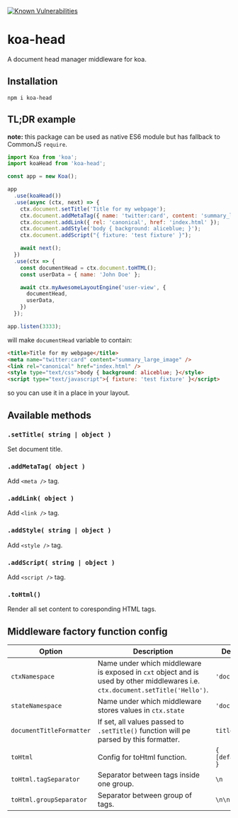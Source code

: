 [![Known Vulnerabilities](https://snyk.io/test/github/reod/koa-head/badge.svg?targetFile=package.json)](https://snyk.io/test/github/reod/koa-head?targetFile=package.json)

# koa-head
A document head manager middleware for koa.

## Installation
`npm i koa-head`

## TL;DR example
**note:** this package can be used as native ES6 module but has fallback to CommonJS `require`. 

```js
import Koa from 'koa';
import koaHead from 'koa-head';

const app = new Koa();

app
  .use(koaHead())
  .use(async (ctx, next) => {
    ctx.document.setTitle('Title for my webpage');
    ctx.document.addMetaTag({ name: 'twitter:card', content: 'summary_large_image' });
    ctx.document.addLink({ rel: 'canonical', href: 'index.html' });
    ctx.document.addStyle('body { background: aliceblue; }');
    ctx.document.addScript("{ fixture: 'test fixture' }");

    await next();
  })
  .use(ctx => {
    const documentHead = ctx.document.toHTML();
    const userData = { name: 'John Doe' };

    await ctx.myAwesomeLayoutEngine('user-view', {
      documentHead,
      userData,
    })
  });

app.listen(3333);
```
will make `documentHead` variable to contain:
```html
<title>Title for my webpage</title>
<meta name="twitter:card" content="summary_large_image" />
<link rel="canonical" href="index.html" />
<style type="text/css">body { background: aliceblue; }</style>
<script type="text/javascript">{ fixture: 'test fixture' }</script>
```
so you can use it in a place in your layout.


## Available methods

### `.setTitle( string | object )`
Set document title.
### `.addMetaTag( object )`
Add `<meta />` tag.
### `.addLink( object )`
Add `<link />` tag.
### `.addStyle( string | object )`
Add `<style />` tag.
### `.addScript( string | object )`
Add `<script />` tag.
### `.toHtml()`
Render all set content to coresponding HTML tags.

## Middleware factory function config

| Option | Description | Default value  | 
|---|---|---|
| `ctxNamespace`  | Name under which middleware is exposed in `cxt` object and is used by other middlewares i.e. `ctx.document.setTitle('Hello')`. | `'document'`  |
| `stateNamespace`  | Name under which middleware stores values in `ctx.state` | `'document'` |
| `documentTitleFormatter`  | If set, all values passed to `.setTitle()` function will pe parsed by this formatter. | `title => title` |
| `toHtml` | Config for toHtml function. | `{ [default_values] }` |
|`toHtml.tagSeparator` | Separator between tags inside one group. | `\n` |
|`toHtml.groupSeparator` | Separator between group of tags. | `\n\n` |
